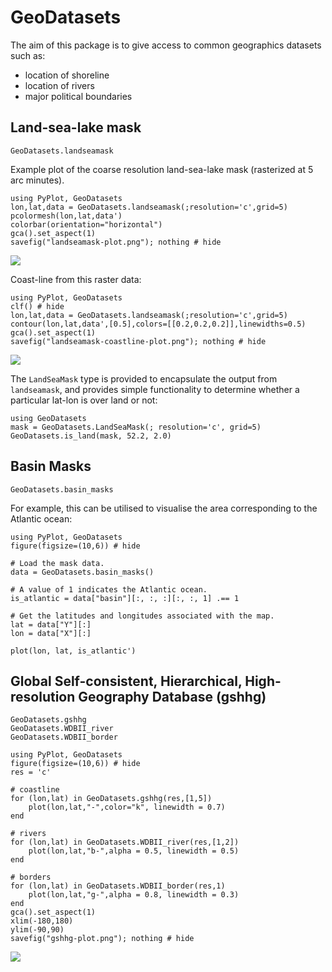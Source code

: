 # GeoDatasets

The aim of this package is to give access to common geographics datasets such as:
* location of shoreline
* location of rivers
* major political boundaries



## Land-sea-lake mask

```@docs
GeoDatasets.landseamask
```

Example plot of the coarse resolution land-sea-lake mask (rasterized at 5 arc minutes).

```@example
using PyPlot, GeoDatasets
lon,lat,data = GeoDatasets.landseamask(;resolution='c',grid=5)
pcolormesh(lon,lat,data')
colorbar(orientation="horizontal")
gca().set_aspect(1)
savefig("landseamask-plot.png"); nothing # hide
```

![](landseamask-plot.png)

Coast-line from this raster data:

```@example
using PyPlot, GeoDatasets
clf() # hide
lon,lat,data = GeoDatasets.landseamask(;resolution='c',grid=5)
contour(lon,lat,data',[0.5],colors=[[0.2,0.2,0.2]],linewidths=0.5)
gca().set_aspect(1)
savefig("landseamask-coastline-plot.png"); nothing # hide
```

![](landseamask-coastline-plot.png)

The `LandSeaMask` type is provided to encapsulate the output from `landseamask`, and
provides simple functionality to determine whether a particular lat-lon is over land or not:
```@example
using GeoDatasets
mask = GeoDatasets.LandSeaMask(; resolution='c', grid=5)
GeoDatasets.is_land(mask, 52.2, 2.0)
```

## Basin Masks

```@docs
GeoDatasets.basin_masks
```

For example, this can be utilised to visualise the area corresponding to the Atlantic ocean:
```@example
using PyPlot, GeoDatasets
figure(figsize=(10,6)) # hide

# Load the mask data.
data = GeoDatasets.basin_masks()

# A value of 1 indicates the Atlantic ocean.
is_atlantic = data["basin"][:, :, :][:, :, 1] .== 1

# Get the latitudes and longitudes associated with the map.
lat = data["Y"][:]
lon = data["X"][:]

plot(lon, lat, is_atlantic')
```

## Global Self-consistent, Hierarchical, High-resolution Geography Database (gshhg)


```@docs
GeoDatasets.gshhg
GeoDatasets.WDBII_river
GeoDatasets.WDBII_border
```

```@example
using PyPlot, GeoDatasets
figure(figsize=(10,6)) # hide
res = 'c'

# coastline
for (lon,lat) in GeoDatasets.gshhg(res,[1,5])
    plot(lon,lat,"-",color="k", linewidth = 0.7)
end

# rivers
for (lon,lat) in GeoDatasets.WDBII_river(res,[1,2])
    plot(lon,lat,"b-",alpha = 0.5, linewidth = 0.5)
end

# borders
for (lon,lat) in GeoDatasets.WDBII_border(res,1)
    plot(lon,lat,"g-",alpha = 0.8, linewidth = 0.3)
end
gca().set_aspect(1)
xlim(-180,180)
ylim(-90,90)
savefig("gshhg-plot.png"); nothing # hide
```

![](gshhg-plot.png)

